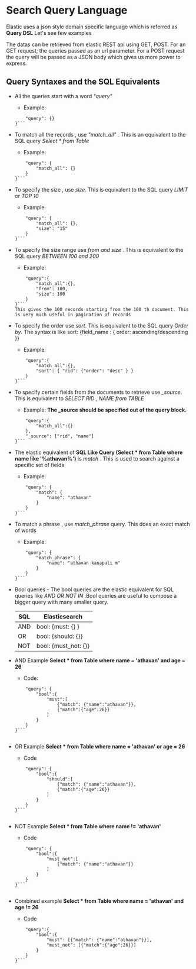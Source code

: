 # Search Query Language
 Elastic uses a json style domain specific language which is referred as **Query DSL**
 Let's see few examples

 The datas can be retrieved from elastic REST api using GET, POST. For an GET request, the queries passed as an url parameter.  For a POST request the query will be passed as a JSON body which gives us more power to express. 

## Query Syntaxes and the SQL Equivalents 

 * All the queries start with a word _"query"_
    * Example: 

    ```{
        "query": {}
    }```

 * To match all the records , use *"match_all"* .  This is an equivalent to the SQL query  _Select * from Table_
    * Example: 

    ```{
        "query": {
            "match_all": {}
        }
    }```

 * To specify the size , use *size*. This is equivalent to the SQL query _LIMIT_ or _TOP 10_
    * Example:

    ```{
        "query": {
            "match_all": {},
            "size": "15"
        }
    }```

 * To specify the size range use *from and size* . This is equivalent to the SQL query _BETWEEN 100 and 200_
    * Example: 

    ```{
        "query":{
            "match_all":{},
            "from": 100,
            "size": 100
        }
    }```
    This gives the 100 records starting from the 100 th document. This is very much useful in pagination of records

 * To specify the order use *sort*. This is equivalent to the SQL query _Order by_. The syntax is like sort: {field_name : { order: ascending/descending }}
    * Example: 

    ```{
        "query":{
            "match_all":{},
            "sort": { "rid": {"order": "desc" } }
        }
    }```

 * To specify certain fields from the documents to retrieve use *_source*. This is equivalent to _SELECT RID , NAME from TABLE_
    * Example: **The _source should be specified out of the query block.**

    ```{
        "query":{
            "match_all":{}
        }, 
        "_source": ["rid", "name"]
    }```
 
 * The elastic equivalent of __SQL Like Query (Select * from Table where name like '%athavan%')__ is *match* . This is used to search against a specific set of fields
    * Example:

    ```{
        "query": {
            "match": { 
                "name": "athavan"
            }
        }
    }```

 * To match a phrase , use *match_phrase* query. This does an exact match of words
    * Example: 

    ```{
        "query": {
            "match_phrase": {
                "name": "athavan kanapuli m"
            }
        }
    }```

 * Bool queries - The bool queries are the elastic equivalent for SQL queries like _AND OR NOT IN_ .Bool queries are useful to compose a bigger  query with many smaller query.
    

    SQL  | Elasticsearch
    ---- | -------------
    AND  | bool: {must: {} }
    OR   | bool: {should: {}}
    NOT  | bool: {must_not: {}}


 * AND Example __Select * from Table where name = 'athavan' and age = 26__
    * Code: 

    ```{
        "query": {
            "bool":{
                "must":[
                    {"match": {"name":"athavan"}},
                    {"match":{"age":26}}
                ]
            }
        }
    }```


 * OR Example __Select * from Table where name = 'athavan' or age = 26__
    * Code

    ```{
        "query": {
            "bool":{
                "should":[
                    {"match": {"name":"athavan"}},
                    {"match":{"age":26}}
                ]
            }
        }
    }```


 * NOT Example __Select * from Table where name != 'athavan'__
    * Code

    ```{
        "query": {
            "bool":{
                "must_not":[
                    {"match": {"name":"athavan"}}
                ]
            }
        }
    }```


 * Combined example __Select * from Table where name = 'athavan' and age != 26__
    * Code
    
    ```{
        "query":{
            "bool":{
                "must": [{"match": {"name":"athavan"}}],
                "must_not": [{"match":{"age":26}}]
            }
        }
    }```


